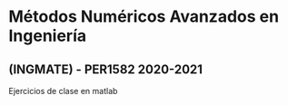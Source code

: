 # Métodos Numéricos Avanzados en Ingeniería
## (INGMATE) - PER1582 2020-2021 

Ejercicios de clase en matlab 

<div w3-include-html="metodo_euler/metodo_euler.html"></div>
